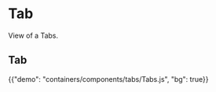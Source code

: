 # Tab

<p class="description">View of a Tabs.</p>

## Tab

{{"demo": "containers/components/tabs/Tabs.js", "bg": true}}
